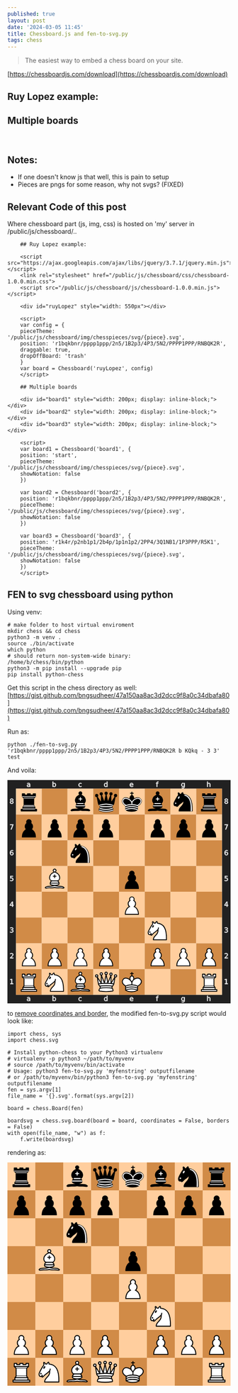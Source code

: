 ```yaml
---
published: true
layout: post
date: '2024-03-05 11:45'
title: Chessboard.js and fen-to-svg.py
tags: chess 
---
```

> The easiest way to embed a chess board on your site.

[https://chessboardjs.com/download](https://chessboardjs.com/download)

## Ruy Lopez example:

<script src="https://ajax.googleapis.com/ajax/libs/jquery/3.7.1/jquery.min.js"></script>
<link rel="stylesheet" href="/public/js/chessboard/css/chessboard-1.0.0.min.css">
<script src="/public/js/chessboard/js/chessboard-1.0.0.min.js"></script>

<div id="ruyLopez" style="max-width: 550px"></div>

<script>
  var config = {
  pieceTheme: '/public/js/chessboard/img/chesspieces/svg/{piece}.svg',
  position: 'r1bqkbnr/pppp1ppp/2n5/1B2p3/4P3/5N2/PPPP1PPP/RNBQK2R',
  draggable: true,
  dropOffBoard: 'trash'
}
var board = Chessboard('ruyLopez', config)
</script>

## Multiple boards

<div id="board1" style="width: 200px; display: inline-block;"></div>
<div id="board2" style="width: 200px; display: inline-block;"></div>
<div id="board3" style="width: 200px; display: inline-block;"></div>

<script>
var board1 = Chessboard('board1', {
  position: 'start',
  pieceTheme: '/public/js/chessboard/img/chesspieces/svg/{piece}.svg',
  showNotation: false
})

var board2 = Chessboard('board2', {
  position: 'r1bqkbnr/pppp1ppp/2n5/1B2p3/4P3/5N2/PPPP1PPP/RNBQK2R',
  pieceTheme: '/public/js/chessboard/img/chesspieces/svg/{piece}.svg',
  showNotation: false
})

var board3 = Chessboard('board3', {
  position: 'r1k4r/p2nb1p1/2b4p/1p1n1p2/2PP4/3Q1NB1/1P3PPP/R5K1',
  pieceTheme: '/public/js/chessboard/img/chesspieces/svg/{piece}.svg',
  showNotation: false
})
</script>

## Notes:  
- If one doesn't know js that well, this is pain to setup
- Pieces are pngs for some reason, why not svgs? (FIXED)

## Relevant Code of this post

Where chessboard part (js, img, css) is hosted on 'my' server in /public/js/chessboard/..

        ## Ruy Lopez example:

        <script src="https://ajax.googleapis.com/ajax/libs/jquery/3.7.1/jquery.min.js"></script>
        <link rel="stylesheet" href="/public/js/chessboard/css/chessboard-1.0.0.min.css">
        <script src="/public/js/chessboard/js/chessboard-1.0.0.min.js"></script>

        <div id="ruyLopez" style="width: 550px"></div>

        <script>
        var config = {
        pieceTheme: '/public/js/chessboard/img/chesspieces/svg/{piece}.svg',
        position: 'r1bqkbnr/pppp1ppp/2n5/1B2p3/4P3/5N2/PPPP1PPP/RNBQK2R',
        draggable: true,
        dropOffBoard: 'trash'
        }
        var board = Chessboard('ruyLopez', config)
        </script>

        ## Multiple boards

        <div id="board1" style="width: 200px; display: inline-block;"></div>
        <div id="board2" style="width: 200px; display: inline-block;"></div>
        <div id="board3" style="width: 200px; display: inline-block;"></div>

        <script>
        var board1 = Chessboard('board1', {
        position: 'start',
        pieceTheme: '/public/js/chessboard/img/chesspieces/svg/{piece}.svg',
        showNotation: false
        })

        var board2 = Chessboard('board2', {
        position: 'r1bqkbnr/pppp1ppp/2n5/1B2p3/4P3/5N2/PPPP1PPP/RNBQK2R',
        pieceTheme: '/public/js/chessboard/img/chesspieces/svg/{piece}.svg',
        showNotation: false
        })

        var board3 = Chessboard('board3', {
        position: 'r1k4r/p2nb1p1/2b4p/1p1n1p2/2PP4/3Q1NB1/1P3PPP/R5K1',
        pieceTheme: '/public/js/chessboard/img/chesspieces/svg/{piece}.svg',
        showNotation: false
        })
        </script>

## FEN to svg chessboard using python

Using venv:

    # make folder to host virtual enviroment
    mkdir chess && cd chess
    python3 -m venv .
    source ./bin/activate
    which python
    # should return non-system-wide binary:
    /home/b/chess/bin/python
    python3 -m pip install --upgrade pip
    pip install python-chess

Get this script in the chess directory as well:  
[https://gist.github.com/bngsudheer/47a150aa8ac3d2dcc9f8a0c34dbafa80](https://gist.github.com/bngsudheer/47a150aa8ac3d2dcc9f8a0c34dbafa80)

Run as:

    python ./fen-to-svg.py 'r1bqkbnr/pppp1ppp/2n5/1B2p3/4P3/5N2/PPPP1PPP/RNBQK2R b KQkq - 3 3' test

And voila:  
<div style="max-width: 550px">
<svg xmlns="http://www.w3.org/2000/svg" xmlns:xlink="http://www.w3.org/1999/xlink" viewBox="0 0 390 390"><desc><pre>r . b q k b n r
p p p p . p p p
. . n . . . . .
. B . . p . . .
. . . . P . . .
. . . . . N . .
P P P P . P P P
R N B Q K . . R</pre></desc><defs><g id="white-pawn" class="white pawn"><path d="M22.5 9c-2.21 0-4 1.79-4 4 0 .89.29 1.71.78 2.38C17.33 16.5 16 18.59 16 21c0 2.03.94 3.84 2.41 5.03-3 1.06-7.41 5.55-7.41 13.47h23c0-7.92-4.41-12.41-7.41-13.47 1.47-1.19 2.41-3 2.41-5.03 0-2.41-1.33-4.5-3.28-5.62.49-.67.78-1.49.78-2.38 0-2.21-1.79-4-4-4z" fill="#fff" stroke="#000" stroke-width="1.5" stroke-linecap="round" /></g><g id="white-knight" class="white knight" fill="none" fill-rule="evenodd" stroke="#000" stroke-width="1.5" stroke-linecap="round" stroke-linejoin="round"><path d="M 22,10 C 32.5,11 38.5,18 38,39 L 15,39 C 15,30 25,32.5 23,18" style="fill:#ffffff; stroke:#000000;" /><path d="M 24,18 C 24.38,20.91 18.45,25.37 16,27 C 13,29 13.18,31.34 11,31 C 9.958,30.06 12.41,27.96 11,28 C 10,28 11.19,29.23 10,30 C 9,30 5.997,31 6,26 C 6,24 12,14 12,14 C 12,14 13.89,12.1 14,10.5 C 13.27,9.506 13.5,8.5 13.5,7.5 C 14.5,6.5 16.5,10 16.5,10 L 18.5,10 C 18.5,10 19.28,8.008 21,7 C 22,7 22,10 22,10" style="fill:#ffffff; stroke:#000000;" /><path d="M 9.5 25.5 A 0.5 0.5 0 1 1 8.5,25.5 A 0.5 0.5 0 1 1 9.5 25.5 z" style="fill:#000000; stroke:#000000;" /><path d="M 15 15.5 A 0.5 1.5 0 1 1 14,15.5 A 0.5 1.5 0 1 1 15 15.5 z" transform="matrix(0.866,0.5,-0.5,0.866,9.693,-5.173)" style="fill:#000000; stroke:#000000;" /></g><g id="white-bishop" class="white bishop" fill="none" fill-rule="evenodd" stroke="#000" stroke-width="1.5" stroke-linecap="round" stroke-linejoin="round"><g fill="#fff" stroke-linecap="butt"><path d="M9 36c3.39-.97 10.11.43 13.5-2 3.39 2.43 10.11 1.03 13.5 2 0 0 1.65.54 3 2-.68.97-1.65.99-3 .5-3.39-.97-10.11.46-13.5-1-3.39 1.46-10.11.03-13.5 1-1.354.49-2.323.47-3-.5 1.354-1.94 3-2 3-2zM15 32c2.5 2.5 12.5 2.5 15 0 .5-1.5 0-2 0-2 0-2.5-2.5-4-2.5-4 5.5-1.5 6-11.5-5-15.5-11 4-10.5 14-5 15.5 0 0-2.5 1.5-2.5 4 0 0-.5.5 0 2zM25 8a2.5 2.5 0 1 1-5 0 2.5 2.5 0 1 1 5 0z" /></g><path d="M17.5 26h10M15 30h15m-7.5-14.5v5M20 18h5" stroke-linejoin="miter" /></g><g id="white-rook" class="white rook" fill="#fff" fill-rule="evenodd" stroke="#000" stroke-width="1.5" stroke-linecap="round" stroke-linejoin="round"><path d="M9 39h27v-3H9v3zM12 36v-4h21v4H12zM11 14V9h4v2h5V9h5v2h5V9h4v5" stroke-linecap="butt" /><path d="M34 14l-3 3H14l-3-3" /><path d="M31 17v12.5H14V17" stroke-linecap="butt" stroke-linejoin="miter" /><path d="M31 29.5l1.5 2.5h-20l1.5-2.5" /><path d="M11 14h23" fill="none" stroke-linejoin="miter" /></g><g id="white-queen" class="white queen" fill="#fff" fill-rule="evenodd" stroke="#000" stroke-width="1.5" stroke-linecap="round" stroke-linejoin="round"><path d="M8 12a2 2 0 1 1-4 0 2 2 0 1 1 4 0zM24.5 7.5a2 2 0 1 1-4 0 2 2 0 1 1 4 0zM41 12a2 2 0 1 1-4 0 2 2 0 1 1 4 0zM16 8.5a2 2 0 1 1-4 0 2 2 0 1 1 4 0zM33 9a2 2 0 1 1-4 0 2 2 0 1 1 4 0z" /><path d="M9 26c8.5-1.5 21-1.5 27 0l2-12-7 11V11l-5.5 13.5-3-15-3 15-5.5-14V25L7 14l2 12zM9 26c0 2 1.5 2 2.5 4 1 1.5 1 1 .5 3.5-1.5 1-1.5 2.5-1.5 2.5-1.5 1.5.5 2.5.5 2.5 6.5 1 16.5 1 23 0 0 0 1.5-1 0-2.5 0 0 .5-1.5-1-2.5-.5-2.5-.5-2 .5-3.5 1-2 2.5-2 2.5-4-8.5-1.5-18.5-1.5-27 0z" stroke-linecap="butt" /><path d="M11.5 30c3.5-1 18.5-1 22 0M12 33.5c6-1 15-1 21 0" fill="none" /></g><g id="white-king" class="white king" fill="none" fill-rule="evenodd" stroke="#000" stroke-width="1.5" stroke-linecap="round" stroke-linejoin="round"><path d="M22.5 11.63V6M20 8h5" stroke-linejoin="miter" /><path d="M22.5 25s4.5-7.5 3-10.5c0 0-1-2.5-3-2.5s-3 2.5-3 2.5c-1.5 3 3 10.5 3 10.5" fill="#fff" stroke-linecap="butt" stroke-linejoin="miter" /><path d="M11.5 37c5.5 3.5 15.5 3.5 21 0v-7s9-4.5 6-10.5c-4-6.5-13.5-3.5-16 4V27v-3.5c-3.5-7.5-13-10.5-16-4-3 6 5 10 5 10V37z" fill="#fff" /><path d="M11.5 30c5.5-3 15.5-3 21 0m-21 3.5c5.5-3 15.5-3 21 0m-21 3.5c5.5-3 15.5-3 21 0" /></g><g id="black-pawn" class="black pawn"><path d="M22.5 9c-2.21 0-4 1.79-4 4 0 .89.29 1.71.78 2.38C17.33 16.5 16 18.59 16 21c0 2.03.94 3.84 2.41 5.03-3 1.06-7.41 5.55-7.41 13.47h23c0-7.92-4.41-12.41-7.41-13.47 1.47-1.19 2.41-3 2.41-5.03 0-2.41-1.33-4.5-3.28-5.62.49-.67.78-1.49.78-2.38 0-2.21-1.79-4-4-4z" fill="#000" stroke="#000" stroke-width="1.5" stroke-linecap="round" /></g><g id="black-knight" class="black knight" fill="none" fill-rule="evenodd" stroke="#000" stroke-width="1.5" stroke-linecap="round" stroke-linejoin="round"><path d="M 22,10 C 32.5,11 38.5,18 38,39 L 15,39 C 15,30 25,32.5 23,18" style="fill:#000000; stroke:#000000;" /><path d="M 24,18 C 24.38,20.91 18.45,25.37 16,27 C 13,29 13.18,31.34 11,31 C 9.958,30.06 12.41,27.96 11,28 C 10,28 11.19,29.23 10,30 C 9,30 5.997,31 6,26 C 6,24 12,14 12,14 C 12,14 13.89,12.1 14,10.5 C 13.27,9.506 13.5,8.5 13.5,7.5 C 14.5,6.5 16.5,10 16.5,10 L 18.5,10 C 18.5,10 19.28,8.008 21,7 C 22,7 22,10 22,10" style="fill:#000000; stroke:#000000;" /><path d="M 9.5 25.5 A 0.5 0.5 0 1 1 8.5,25.5 A 0.5 0.5 0 1 1 9.5 25.5 z" style="fill:#ececec; stroke:#ececec;" /><path d="M 15 15.5 A 0.5 1.5 0 1 1 14,15.5 A 0.5 1.5 0 1 1 15 15.5 z" transform="matrix(0.866,0.5,-0.5,0.866,9.693,-5.173)" style="fill:#ececec; stroke:#ececec;" /><path d="M 24.55,10.4 L 24.1,11.85 L 24.6,12 C 27.75,13 30.25,14.49 32.5,18.75 C 34.75,23.01 35.75,29.06 35.25,39 L 35.2,39.5 L 37.45,39.5 L 37.5,39 C 38,28.94 36.62,22.15 34.25,17.66 C 31.88,13.17 28.46,11.02 25.06,10.5 L 24.55,10.4 z " style="fill:#ececec; stroke:none;" /></g><g id="black-bishop" class="black bishop" fill="none" fill-rule="evenodd" stroke="#000" stroke-width="1.5" stroke-linecap="round" stroke-linejoin="round"><path d="M9 36c3.39-.97 10.11.43 13.5-2 3.39 2.43 10.11 1.03 13.5 2 0 0 1.65.54 3 2-.68.97-1.65.99-3 .5-3.39-.97-10.11.46-13.5-1-3.39 1.46-10.11.03-13.5 1-1.354.49-2.323.47-3-.5 1.354-1.94 3-2 3-2zm6-4c2.5 2.5 12.5 2.5 15 0 .5-1.5 0-2 0-2 0-2.5-2.5-4-2.5-4 5.5-1.5 6-11.5-5-15.5-11 4-10.5 14-5 15.5 0 0-2.5 1.5-2.5 4 0 0-.5.5 0 2zM25 8a2.5 2.5 0 1 1-5 0 2.5 2.5 0 1 1 5 0z" fill="#000" stroke-linecap="butt" /><path d="M17.5 26h10M15 30h15m-7.5-14.5v5M20 18h5" stroke="#fff" stroke-linejoin="miter" /></g><g id="black-rook" class="black rook" fill="#000" fill-rule="evenodd" stroke="#000" stroke-width="1.5" stroke-linecap="round" stroke-linejoin="round"><path d="M9 39h27v-3H9v3zM12.5 32l1.5-2.5h17l1.5 2.5h-20zM12 36v-4h21v4H12z" stroke-linecap="butt" /><path d="M14 29.5v-13h17v13H14z" stroke-linecap="butt" stroke-linejoin="miter" /><path d="M14 16.5L11 14h23l-3 2.5H14zM11 14V9h4v2h5V9h5v2h5V9h4v5H11z" stroke-linecap="butt" /><path d="M12 35.5h21M13 31.5h19M14 29.5h17M14 16.5h17M11 14h23" fill="none" stroke="#fff" stroke-width="1" stroke-linejoin="miter" /></g><g id="black-queen" class="black queen" fill="#000" fill-rule="evenodd" stroke="#000" stroke-width="1.5" stroke-linecap="round" stroke-linejoin="round"><g fill="#000" stroke="none"><circle cx="6" cy="12" r="2.75" /><circle cx="14" cy="9" r="2.75" /><circle cx="22.5" cy="8" r="2.75" /><circle cx="31" cy="9" r="2.75" /><circle cx="39" cy="12" r="2.75" /></g><path d="M9 26c8.5-1.5 21-1.5 27 0l2.5-12.5L31 25l-.3-14.1-5.2 13.6-3-14.5-3 14.5-5.2-13.6L14 25 6.5 13.5 9 26zM9 26c0 2 1.5 2 2.5 4 1 1.5 1 1 .5 3.5-1.5 1-1.5 2.5-1.5 2.5-1.5 1.5.5 2.5.5 2.5 6.5 1 16.5 1 23 0 0 0 1.5-1 0-2.5 0 0 .5-1.5-1-2.5-.5-2.5-.5-2 .5-3.5 1-2 2.5-2 2.5-4-8.5-1.5-18.5-1.5-27 0z" stroke-linecap="butt" /><path d="M11 38.5a35 35 1 0 0 23 0" fill="none" stroke-linecap="butt" /><path d="M11 29a35 35 1 0 1 23 0M12.5 31.5h20M11.5 34.5a35 35 1 0 0 22 0M10.5 37.5a35 35 1 0 0 24 0" fill="none" stroke="#fff" /></g><g id="black-king" class="black king" fill="none" fill-rule="evenodd" stroke="#000" stroke-width="1.5" stroke-linecap="round" stroke-linejoin="round"><path d="M22.5 11.63V6" stroke-linejoin="miter" /><path d="M22.5 25s4.5-7.5 3-10.5c0 0-1-2.5-3-2.5s-3 2.5-3 2.5c-1.5 3 3 10.5 3 10.5" fill="#000" stroke-linecap="butt" stroke-linejoin="miter" /><path d="M11.5 37c5.5 3.5 15.5 3.5 21 0v-7s9-4.5 6-10.5c-4-6.5-13.5-3.5-16 4V27v-3.5c-3.5-7.5-13-10.5-16-4-3 6 5 10 5 10V37z" fill="#000" /><path d="M20 8h5" stroke-linejoin="miter" /><path d="M32 29.5s8.5-4 6.03-9.65C34.15 14 25 18 22.5 24.5l.01 2.1-.01-2.1C20 18 9.906 14 6.997 19.85c-2.497 5.65 4.853 9 4.853 9M11.5 30c5.5-3 15.5-3 21 0m-21 3.5c5.5-3 15.5-3 21 0m-21 3.5c5.5-3 15.5-3 21 0" stroke="#fff" /></g></defs><rect x="7.5" y="7.5" width="375" height="375" fill="none" stroke="#212121" stroke-width="15" /><g transform="translate(20, 1) scale(0.75, 0.75)" fill="#e5e5e5" stroke="#e5e5e5"><path d="M23.328 10.016q-1.742 0-2.414.398-.672.398-.672 1.36 0 .765.5 1.218.508.445 1.375.445 1.196 0 1.914-.843.727-.852.727-2.258v-.32zm2.867-.594v4.992h-1.437v-1.328q-.492.797-1.227 1.18-.734.375-1.797.375-1.343 0-2.14-.75-.79-.758-.79-2.024 0-1.476.985-2.226.992-.75 2.953-.75h2.016V8.75q0-.992-.656-1.531-.649-.547-1.829-.547-.75 0-1.46.18-.711.18-1.368.539V6.062q.79-.304 1.532-.453.742-.156 1.445-.156 1.898 0 2.836.984.937.985.937 2.985z" /></g><g transform="translate(20, 375) scale(0.75, 0.75)" fill="#e5e5e5" stroke="#e5e5e5"><path d="M23.328 10.016q-1.742 0-2.414.398-.672.398-.672 1.36 0 .765.5 1.218.508.445 1.375.445 1.196 0 1.914-.843.727-.852.727-2.258v-.32zm2.867-.594v4.992h-1.437v-1.328q-.492.797-1.227 1.18-.734.375-1.797.375-1.343 0-2.14-.75-.79-.758-.79-2.024 0-1.476.985-2.226.992-.75 2.953-.75h2.016V8.75q0-.992-.656-1.531-.649-.547-1.829-.547-.75 0-1.46.18-.711.18-1.368.539V6.062q.79-.304 1.532-.453.742-.156 1.445-.156 1.898 0 2.836.984.937.985.937 2.985z" /></g><g transform="translate(65, 1) scale(0.75, 0.75)" fill="#e5e5e5" stroke="#e5e5e5"><path d="M24.922 10.047q0-1.586-.656-2.485-.649-.906-1.79-.906-1.14 0-1.796.906-.649.899-.649 2.485 0 1.586.649 2.492.656.898 1.797.898 1.14 0 1.789-.898.656-.906.656-2.492zm-4.89-3.055q.452-.781 1.14-1.156.695-.383 1.656-.383 1.594 0 2.586 1.266 1 1.265 1 3.328 0 2.062-1 3.328-.992 1.266-2.586 1.266-.96 0-1.656-.375-.688-.383-1.14-1.164v1.312h-1.446V2.258h1.445z" /></g><g transform="translate(65, 375) scale(0.75, 0.75)" fill="#e5e5e5" stroke="#e5e5e5"><path d="M24.922 10.047q0-1.586-.656-2.485-.649-.906-1.79-.906-1.14 0-1.796.906-.649.899-.649 2.485 0 1.586.649 2.492.656.898 1.797.898 1.14 0 1.789-.898.656-.906.656-2.492zm-4.89-3.055q.452-.781 1.14-1.156.695-.383 1.656-.383 1.594 0 2.586 1.266 1 1.265 1 3.328 0 2.062-1 3.328-.992 1.266-2.586 1.266-.96 0-1.656-.375-.688-.383-1.14-1.164v1.312h-1.446V2.258h1.445z" /></g><g transform="translate(110, 1) scale(0.75, 0.75)" fill="#e5e5e5" stroke="#e5e5e5"><path d="M25.96 6v1.344q-.608-.336-1.226-.5-.609-.172-1.234-.172-1.398 0-2.172.89-.773.883-.773 2.485 0 1.601.773 2.492.774.883 2.172.883.625 0 1.234-.164.618-.172 1.227-.508v1.328q-.602.281-1.25.422-.64.14-1.367.14-1.977 0-3.14-1.242-1.165-1.242-1.165-3.351 0-2.14 1.172-3.367 1.18-1.227 3.227-1.227.664 0 1.296.14.633.134 1.227.407z" /></g><g transform="translate(110, 375) scale(0.75, 0.75)" fill="#e5e5e5" stroke="#e5e5e5"><path d="M25.96 6v1.344q-.608-.336-1.226-.5-.609-.172-1.234-.172-1.398 0-2.172.89-.773.883-.773 2.485 0 1.601.773 2.492.774.883 2.172.883.625 0 1.234-.164.618-.172 1.227-.508v1.328q-.602.281-1.25.422-.64.14-1.367.14-1.977 0-3.14-1.242-1.165-1.242-1.165-3.351 0-2.14 1.172-3.367 1.18-1.227 3.227-1.227.664 0 1.296.14.633.134 1.227.407z" /></g><g transform="translate(155, 1) scale(0.75, 0.75)" fill="#e5e5e5" stroke="#e5e5e5"><path d="M24.973 6.992V2.258h1.437v12.156h-1.437v-1.312q-.453.78-1.149 1.164-.687.375-1.656.375-1.586 0-2.586-1.266-.992-1.266-.992-3.328 0-2.063.992-3.328 1-1.266 2.586-1.266.969 0 1.656.383.696.375 1.149 1.156zm-4.899 3.055q0 1.586.649 2.492.656.898 1.797.898 1.14 0 1.796-.898.657-.906.657-2.492 0-1.586-.657-2.485-.656-.906-1.796-.906-1.141 0-1.797.906-.649.899-.649 2.485z" /></g><g transform="translate(155, 375) scale(0.75, 0.75)" fill="#e5e5e5" stroke="#e5e5e5"><path d="M24.973 6.992V2.258h1.437v12.156h-1.437v-1.312q-.453.78-1.149 1.164-.687.375-1.656.375-1.586 0-2.586-1.266-.992-1.266-.992-3.328 0-2.063.992-3.328 1-1.266 2.586-1.266.969 0 1.656.383.696.375 1.149 1.156zm-4.899 3.055q0 1.586.649 2.492.656.898 1.797.898 1.14 0 1.796-.898.657-.906.657-2.492 0-1.586-.657-2.485-.656-.906-1.796-.906-1.141 0-1.797.906-.649.899-.649 2.485z" /></g><g transform="translate(200, 1) scale(0.75, 0.75)" fill="#e5e5e5" stroke="#e5e5e5"><path d="M26.555 9.68v.703h-6.61q.094 1.484.89 2.265.806.774 2.235.774.828 0 1.602-.203.781-.203 1.547-.61v1.36q-.774.328-1.586.5-.813.172-1.649.172-2.093 0-3.32-1.22-1.219-1.218-1.219-3.296 0-2.148 1.157-3.406 1.164-1.266 3.132-1.266 1.766 0 2.79 1.14 1.03 1.134 1.03 3.087zm-1.438-.422q-.015-1.18-.664-1.883-.64-.703-1.703-.703-1.203 0-1.93.68-.718.68-.828 1.914z" /></g><g transform="translate(200, 375) scale(0.75, 0.75)" fill="#e5e5e5" stroke="#e5e5e5"><path d="M26.555 9.68v.703h-6.61q.094 1.484.89 2.265.806.774 2.235.774.828 0 1.602-.203.781-.203 1.547-.61v1.36q-.774.328-1.586.5-.813.172-1.649.172-2.093 0-3.32-1.22-1.219-1.218-1.219-3.296 0-2.148 1.157-3.406 1.164-1.266 3.132-1.266 1.766 0 2.79 1.14 1.03 1.134 1.03 3.087zm-1.438-.422q-.015-1.18-.664-1.883-.64-.703-1.703-.703-1.203 0-1.93.68-.718.68-.828 1.914z" /></g><g transform="translate(245, 1) scale(0.75, 0.75)" fill="#e5e5e5" stroke="#e5e5e5"><path d="M25.285 2.258v1.195H23.91q-.773 0-1.078.313-.297.312-.297 1.125v.773h2.367v1.117h-2.367v7.633H21.09V6.781h-1.375V5.664h1.375v-.61q0-1.46.68-2.124.68-.672 2.156-.672z" /></g><g transform="translate(245, 375) scale(0.75, 0.75)" fill="#e5e5e5" stroke="#e5e5e5"><path d="M25.285 2.258v1.195H23.91q-.773 0-1.078.313-.297.312-.297 1.125v.773h2.367v1.117h-2.367v7.633H21.09V6.781h-1.375V5.664h1.375v-.61q0-1.46.68-2.124.68-.672 2.156-.672z" /></g><g transform="translate(290, 1) scale(0.75, 0.75)" fill="#e5e5e5" stroke="#e5e5e5"><path d="M24.973 9.937q0-1.562-.649-2.421-.64-.86-1.804-.86-1.157 0-1.805.86-.64.859-.64 2.421 0 1.555.64 2.415.648.859 1.805.859 1.164 0 1.804-.86.649-.859.649-2.414zm1.437 3.391q0 2.234-.992 3.32-.992 1.094-3.04 1.094-.757 0-1.429-.117-.672-.11-1.304-.344v-1.398q.632.344 1.25.508.617.164 1.257.164 1.414 0 2.118-.743.703-.734.703-2.226v-.711q-.446.773-1.141 1.156-.695.383-1.664.383-1.61 0-2.594-1.227-.984-1.226-.984-3.25 0-2.03.984-3.257.985-1.227 2.594-1.227.969 0 1.664.383t1.14 1.156V5.664h1.438z" /></g><g transform="translate(290, 375) scale(0.75, 0.75)" fill="#e5e5e5" stroke="#e5e5e5"><path d="M24.973 9.937q0-1.562-.649-2.421-.64-.86-1.804-.86-1.157 0-1.805.86-.64.859-.64 2.421 0 1.555.64 2.415.648.859 1.805.859 1.164 0 1.804-.86.649-.859.649-2.414zm1.437 3.391q0 2.234-.992 3.32-.992 1.094-3.04 1.094-.757 0-1.429-.117-.672-.11-1.304-.344v-1.398q.632.344 1.25.508.617.164 1.257.164 1.414 0 2.118-.743.703-.734.703-2.226v-.711q-.446.773-1.141 1.156-.695.383-1.664.383-1.61 0-2.594-1.227-.984-1.226-.984-3.25 0-2.03.984-3.257.985-1.227 2.594-1.227.969 0 1.664.383t1.14 1.156V5.664h1.438z" /></g><g transform="translate(335, 1) scale(0.75, 0.75)" fill="#e5e5e5" stroke="#e5e5e5"><path d="M26.164 9.133v5.281h-1.437V9.18q0-1.243-.485-1.86-.484-.617-1.453-.617-1.164 0-1.836.742-.672.742-.672 2.024v4.945h-1.445V2.258h1.445v4.765q.516-.789 1.211-1.18.703-.39 1.617-.39 1.508 0 2.282.938.773.93.773 2.742z" /></g><g transform="translate(335, 375) scale(0.75, 0.75)" fill="#e5e5e5" stroke="#e5e5e5"><path d="M26.164 9.133v5.281h-1.437V9.18q0-1.243-.485-1.86-.484-.617-1.453-.617-1.164 0-1.836.742-.672.742-.672 2.024v4.945h-1.445V2.258h1.445v4.765q.516-.789 1.211-1.18.703-.39 1.617-.39 1.508 0 2.282.938.773.93.773 2.742z" /></g><g transform="translate(0, 335) scale(0.75, 0.75)" fill="#e5e5e5" stroke="#e5e5e5"><path d="M6.754 26.996h2.578v-8.898l-2.805.562v-1.437l2.79-.563h1.578v10.336h2.578v1.328h-6.72z" /></g><g transform="translate(375, 335) scale(0.75, 0.75)" fill="#e5e5e5" stroke="#e5e5e5"><path d="M6.754 26.996h2.578v-8.898l-2.805.562v-1.437l2.79-.563h1.578v10.336h2.578v1.328h-6.72z" /></g><g transform="translate(0, 290) scale(0.75, 0.75)" fill="#e5e5e5" stroke="#e5e5e5"><path d="M8.195 26.996h5.508v1.328H6.297v-1.328q.898-.93 2.445-2.492 1.555-1.57 1.953-2.024.758-.851 1.055-1.437.305-.594.305-1.164 0-.93-.657-1.516-.648-.586-1.695-.586-.742 0-1.57.258-.82.258-1.758.781v-1.593q.953-.383 1.781-.578.828-.196 1.516-.196 1.812 0 2.89.906 1.079.907 1.079 2.422 0 .72-.274 1.368-.265.64-.976 1.515-.196.227-1.243 1.313-1.046 1.078-2.953 3.023z" /></g><g transform="translate(375, 290) scale(0.75, 0.75)" fill="#e5e5e5" stroke="#e5e5e5"><path d="M8.195 26.996h5.508v1.328H6.297v-1.328q.898-.93 2.445-2.492 1.555-1.57 1.953-2.024.758-.851 1.055-1.437.305-.594.305-1.164 0-.93-.657-1.516-.648-.586-1.695-.586-.742 0-1.57.258-.82.258-1.758.781v-1.593q.953-.383 1.781-.578.828-.196 1.516-.196 1.812 0 2.89.906 1.079.907 1.079 2.422 0 .72-.274 1.368-.265.64-.976 1.515-.196.227-1.243 1.313-1.046 1.078-2.953 3.023z" /></g><g transform="translate(0, 245) scale(0.75, 0.75)" fill="#e5e5e5" stroke="#e5e5e5"><path d="M11.434 22.035q1.132.242 1.765 1.008.64.766.64 1.89 0 1.727-1.187 2.672-1.187.946-3.375.946-.734 0-1.515-.149-.774-.14-1.602-.43V26.45q.656.383 1.438.578.78.196 1.632.196 1.485 0 2.258-.586.782-.586.782-1.703 0-1.032-.727-1.61-.719-.586-2.008-.586h-1.36v-1.297h1.423q1.164 0 1.78-.46.618-.47.618-1.344 0-.899-.64-1.375-.633-.485-1.82-.485-.65 0-1.391.141-.743.14-1.633.437V16.95q.898-.25 1.68-.375.788-.125 1.484-.125 1.797 0 2.844.82 1.046.813 1.046 2.204 0 .968-.554 1.64-.555.664-1.578.922z" /></g><g transform="translate(375, 245) scale(0.75, 0.75)" fill="#e5e5e5" stroke="#e5e5e5"><path d="M11.434 22.035q1.132.242 1.765 1.008.64.766.64 1.89 0 1.727-1.187 2.672-1.187.946-3.375.946-.734 0-1.515-.149-.774-.14-1.602-.43V26.45q.656.383 1.438.578.78.196 1.632.196 1.485 0 2.258-.586.782-.586.782-1.703 0-1.032-.727-1.61-.719-.586-2.008-.586h-1.36v-1.297h1.423q1.164 0 1.78-.46.618-.47.618-1.344 0-.899-.64-1.375-.633-.485-1.82-.485-.65 0-1.391.141-.743.14-1.633.437V16.95q.898-.25 1.68-.375.788-.125 1.484-.125 1.797 0 2.844.82 1.046.813 1.046 2.204 0 .968-.554 1.64-.555.664-1.578.922z" /></g><g transform="translate(0, 200) scale(0.75, 0.75)" fill="#e5e5e5" stroke="#e5e5e5"><path d="M11.016 18.035L7.03 24.262h3.985zm-.414-1.375h1.984v7.602h1.664v1.312h-1.664v2.75h-1.57v-2.75H5.75v-1.523z" /></g><g transform="translate(375, 200) scale(0.75, 0.75)" fill="#e5e5e5" stroke="#e5e5e5"><path d="M11.016 18.035L7.03 24.262h3.985zm-.414-1.375h1.984v7.602h1.664v1.312h-1.664v2.75h-1.57v-2.75H5.75v-1.523z" /></g><g transform="translate(0, 155) scale(0.75, 0.75)" fill="#e5e5e5" stroke="#e5e5e5"><path d="M6.719 16.66h6.195v1.328h-4.75v2.86q.344-.118.688-.172.343-.063.687-.063 1.953 0 3.094 1.07 1.14 1.07 1.14 2.899 0 1.883-1.171 2.93-1.172 1.039-3.305 1.039-.735 0-1.5-.125-.758-.125-1.57-.375v-1.586q.703.383 1.453.57.75.188 1.586.188 1.351 0 2.14-.711.79-.711.79-1.93 0-1.219-.79-1.93-.789-.71-2.14-.71-.633 0-1.266.14-.625.14-1.281.438z" /></g><g transform="translate(375, 155) scale(0.75, 0.75)" fill="#e5e5e5" stroke="#e5e5e5"><path d="M6.719 16.66h6.195v1.328h-4.75v2.86q.344-.118.688-.172.343-.063.687-.063 1.953 0 3.094 1.07 1.14 1.07 1.14 2.899 0 1.883-1.171 2.93-1.172 1.039-3.305 1.039-.735 0-1.5-.125-.758-.125-1.57-.375v-1.586q.703.383 1.453.57.75.188 1.586.188 1.351 0 2.14-.711.79-.711.79-1.93 0-1.219-.79-1.93-.789-.71-2.14-.71-.633 0-1.266.14-.625.14-1.281.438z" /></g><g transform="translate(0, 110) scale(0.75, 0.75)" fill="#e5e5e5" stroke="#e5e5e5"><path d="M10.137 21.863q-1.063 0-1.688.727-.617.726-.617 1.992 0 1.258.617 1.992.625.727 1.688.727 1.062 0 1.68-.727.624-.734.624-1.992 0-1.266-.625-1.992-.617-.727-1.68-.727zm3.133-4.945v1.437q-.594-.28-1.204-.43-.601-.148-1.195-.148-1.562 0-2.39 1.055-.82 1.055-.938 3.188.46-.68 1.156-1.04.696-.367 1.531-.367 1.758 0 2.774 1.07 1.023 1.063 1.023 2.899 0 1.797-1.062 2.883-1.063 1.086-2.828 1.086-2.024 0-3.094-1.547-1.07-1.555-1.07-4.5 0-2.766 1.312-4.406 1.313-1.649 3.524-1.649.593 0 1.195.117.61.118 1.266.352z" /></g><g transform="translate(375, 110) scale(0.75, 0.75)" fill="#e5e5e5" stroke="#e5e5e5"><path d="M10.137 21.863q-1.063 0-1.688.727-.617.726-.617 1.992 0 1.258.617 1.992.625.727 1.688.727 1.062 0 1.68-.727.624-.734.624-1.992 0-1.266-.625-1.992-.617-.727-1.68-.727zm3.133-4.945v1.437q-.594-.28-1.204-.43-.601-.148-1.195-.148-1.562 0-2.39 1.055-.82 1.055-.938 3.188.46-.68 1.156-1.04.696-.367 1.531-.367 1.758 0 2.774 1.07 1.023 1.063 1.023 2.899 0 1.797-1.062 2.883-1.063 1.086-2.828 1.086-2.024 0-3.094-1.547-1.07-1.555-1.07-4.5 0-2.766 1.312-4.406 1.313-1.649 3.524-1.649.593 0 1.195.117.61.118 1.266.352z" /></g><g transform="translate(0, 65) scale(0.75, 0.75)" fill="#e5e5e5" stroke="#e5e5e5"><path d="M6.25 16.66h7.5v.672L9.516 28.324H7.867l3.985-10.336H6.25z" /></g><g transform="translate(375, 65) scale(0.75, 0.75)" fill="#e5e5e5" stroke="#e5e5e5"><path d="M6.25 16.66h7.5v.672L9.516 28.324H7.867l3.985-10.336H6.25z" /></g><g transform="translate(0, 20) scale(0.75, 0.75)" fill="#e5e5e5" stroke="#e5e5e5"><path d="M10 22.785q-1.125 0-1.773.602-.641.601-.641 1.656t.64 1.656q.649.602 1.774.602t1.773-.602q.649-.61.649-1.656 0-1.055-.649-1.656-.64-.602-1.773-.602zm-1.578-.672q-1.016-.25-1.586-.945-.563-.695-.563-1.695 0-1.399.993-2.211 1-.813 2.734-.813 1.742 0 2.734.813.993.812.993 2.21 0 1-.57 1.696-.563.695-1.571.945 1.14.266 1.773 1.04.641.773.641 1.89 0 1.695-1.04 2.602-1.03.906-2.96.906t-2.969-.906Q6 26.738 6 25.043q0-1.117.64-1.89.641-.774 1.782-1.04zm-.578-2.492q0 .906.562 1.414.57.508 1.594.508 1.016 0 1.586-.508.578-.508.578-1.414 0-.906-.578-1.414-.57-.508-1.586-.508-1.023 0-1.594.508-.562.508-.562 1.414z" /></g><g transform="translate(375, 20) scale(0.75, 0.75)" fill="#e5e5e5" stroke="#e5e5e5"><path d="M10 22.785q-1.125 0-1.773.602-.641.601-.641 1.656t.64 1.656q.649.602 1.774.602t1.773-.602q.649-.61.649-1.656 0-1.055-.649-1.656-.64-.602-1.773-.602zm-1.578-.672q-1.016-.25-1.586-.945-.563-.695-.563-1.695 0-1.399.993-2.211 1-.813 2.734-.813 1.742 0 2.734.813.993.812.993 2.21 0 1-.57 1.696-.563.695-1.571.945 1.14.266 1.773 1.04.641.773.641 1.89 0 1.695-1.04 2.602-1.03.906-2.96.906t-2.969-.906Q6 26.738 6 25.043q0-1.117.64-1.89.641-.774 1.782-1.04zm-.578-2.492q0 .906.562 1.414.57.508 1.594.508 1.016 0 1.586-.508.578-.508.578-1.414 0-.906-.578-1.414-.57-.508-1.586-.508-1.023 0-1.594.508-.562.508-.562 1.414z" /></g><rect x="15" y="330" width="45" height="45" class="square dark a1" stroke="none" fill="#d18b47" /><rect x="60" y="330" width="45" height="45" class="square light b1" stroke="none" fill="#ffce9e" /><rect x="105" y="330" width="45" height="45" class="square dark c1" stroke="none" fill="#d18b47" /><rect x="150" y="330" width="45" height="45" class="square light d1" stroke="none" fill="#ffce9e" /><rect x="195" y="330" width="45" height="45" class="square dark e1" stroke="none" fill="#d18b47" /><rect x="240" y="330" width="45" height="45" class="square light f1" stroke="none" fill="#ffce9e" /><rect x="285" y="330" width="45" height="45" class="square dark g1" stroke="none" fill="#d18b47" /><rect x="330" y="330" width="45" height="45" class="square light h1" stroke="none" fill="#ffce9e" /><rect x="15" y="285" width="45" height="45" class="square light a2" stroke="none" fill="#ffce9e" /><rect x="60" y="285" width="45" height="45" class="square dark b2" stroke="none" fill="#d18b47" /><rect x="105" y="285" width="45" height="45" class="square light c2" stroke="none" fill="#ffce9e" /><rect x="150" y="285" width="45" height="45" class="square dark d2" stroke="none" fill="#d18b47" /><rect x="195" y="285" width="45" height="45" class="square light e2" stroke="none" fill="#ffce9e" /><rect x="240" y="285" width="45" height="45" class="square dark f2" stroke="none" fill="#d18b47" /><rect x="285" y="285" width="45" height="45" class="square light g2" stroke="none" fill="#ffce9e" /><rect x="330" y="285" width="45" height="45" class="square dark h2" stroke="none" fill="#d18b47" /><rect x="15" y="240" width="45" height="45" class="square dark a3" stroke="none" fill="#d18b47" /><rect x="60" y="240" width="45" height="45" class="square light b3" stroke="none" fill="#ffce9e" /><rect x="105" y="240" width="45" height="45" class="square dark c3" stroke="none" fill="#d18b47" /><rect x="150" y="240" width="45" height="45" class="square light d3" stroke="none" fill="#ffce9e" /><rect x="195" y="240" width="45" height="45" class="square dark e3" stroke="none" fill="#d18b47" /><rect x="240" y="240" width="45" height="45" class="square light f3" stroke="none" fill="#ffce9e" /><rect x="285" y="240" width="45" height="45" class="square dark g3" stroke="none" fill="#d18b47" /><rect x="330" y="240" width="45" height="45" class="square light h3" stroke="none" fill="#ffce9e" /><rect x="15" y="195" width="45" height="45" class="square light a4" stroke="none" fill="#ffce9e" /><rect x="60" y="195" width="45" height="45" class="square dark b4" stroke="none" fill="#d18b47" /><rect x="105" y="195" width="45" height="45" class="square light c4" stroke="none" fill="#ffce9e" /><rect x="150" y="195" width="45" height="45" class="square dark d4" stroke="none" fill="#d18b47" /><rect x="195" y="195" width="45" height="45" class="square light e4" stroke="none" fill="#ffce9e" /><rect x="240" y="195" width="45" height="45" class="square dark f4" stroke="none" fill="#d18b47" /><rect x="285" y="195" width="45" height="45" class="square light g4" stroke="none" fill="#ffce9e" /><rect x="330" y="195" width="45" height="45" class="square dark h4" stroke="none" fill="#d18b47" /><rect x="15" y="150" width="45" height="45" class="square dark a5" stroke="none" fill="#d18b47" /><rect x="60" y="150" width="45" height="45" class="square light b5" stroke="none" fill="#ffce9e" /><rect x="105" y="150" width="45" height="45" class="square dark c5" stroke="none" fill="#d18b47" /><rect x="150" y="150" width="45" height="45" class="square light d5" stroke="none" fill="#ffce9e" /><rect x="195" y="150" width="45" height="45" class="square dark e5" stroke="none" fill="#d18b47" /><rect x="240" y="150" width="45" height="45" class="square light f5" stroke="none" fill="#ffce9e" /><rect x="285" y="150" width="45" height="45" class="square dark g5" stroke="none" fill="#d18b47" /><rect x="330" y="150" width="45" height="45" class="square light h5" stroke="none" fill="#ffce9e" /><rect x="15" y="105" width="45" height="45" class="square light a6" stroke="none" fill="#ffce9e" /><rect x="60" y="105" width="45" height="45" class="square dark b6" stroke="none" fill="#d18b47" /><rect x="105" y="105" width="45" height="45" class="square light c6" stroke="none" fill="#ffce9e" /><rect x="150" y="105" width="45" height="45" class="square dark d6" stroke="none" fill="#d18b47" /><rect x="195" y="105" width="45" height="45" class="square light e6" stroke="none" fill="#ffce9e" /><rect x="240" y="105" width="45" height="45" class="square dark f6" stroke="none" fill="#d18b47" /><rect x="285" y="105" width="45" height="45" class="square light g6" stroke="none" fill="#ffce9e" /><rect x="330" y="105" width="45" height="45" class="square dark h6" stroke="none" fill="#d18b47" /><rect x="15" y="60" width="45" height="45" class="square dark a7" stroke="none" fill="#d18b47" /><rect x="60" y="60" width="45" height="45" class="square light b7" stroke="none" fill="#ffce9e" /><rect x="105" y="60" width="45" height="45" class="square dark c7" stroke="none" fill="#d18b47" /><rect x="150" y="60" width="45" height="45" class="square light d7" stroke="none" fill="#ffce9e" /><rect x="195" y="60" width="45" height="45" class="square dark e7" stroke="none" fill="#d18b47" /><rect x="240" y="60" width="45" height="45" class="square light f7" stroke="none" fill="#ffce9e" /><rect x="285" y="60" width="45" height="45" class="square dark g7" stroke="none" fill="#d18b47" /><rect x="330" y="60" width="45" height="45" class="square light h7" stroke="none" fill="#ffce9e" /><rect x="15" y="15" width="45" height="45" class="square light a8" stroke="none" fill="#ffce9e" /><rect x="60" y="15" width="45" height="45" class="square dark b8" stroke="none" fill="#d18b47" /><rect x="105" y="15" width="45" height="45" class="square light c8" stroke="none" fill="#ffce9e" /><rect x="150" y="15" width="45" height="45" class="square dark d8" stroke="none" fill="#d18b47" /><rect x="195" y="15" width="45" height="45" class="square light e8" stroke="none" fill="#ffce9e" /><rect x="240" y="15" width="45" height="45" class="square dark f8" stroke="none" fill="#d18b47" /><rect x="285" y="15" width="45" height="45" class="square light g8" stroke="none" fill="#ffce9e" /><rect x="330" y="15" width="45" height="45" class="square dark h8" stroke="none" fill="#d18b47" /><use href="#white-rook" xlink:href="#white-rook" transform="translate(15, 330)" /><use href="#white-knight" xlink:href="#white-knight" transform="translate(60, 330)" /><use href="#white-bishop" xlink:href="#white-bishop" transform="translate(105, 330)" /><use href="#white-queen" xlink:href="#white-queen" transform="translate(150, 330)" /><use href="#white-king" xlink:href="#white-king" transform="translate(195, 330)" /><use href="#white-rook" xlink:href="#white-rook" transform="translate(330, 330)" /><use href="#white-pawn" xlink:href="#white-pawn" transform="translate(15, 285)" /><use href="#white-pawn" xlink:href="#white-pawn" transform="translate(60, 285)" /><use href="#white-pawn" xlink:href="#white-pawn" transform="translate(105, 285)" /><use href="#white-pawn" xlink:href="#white-pawn" transform="translate(150, 285)" /><use href="#white-pawn" xlink:href="#white-pawn" transform="translate(240, 285)" /><use href="#white-pawn" xlink:href="#white-pawn" transform="translate(285, 285)" /><use href="#white-pawn" xlink:href="#white-pawn" transform="translate(330, 285)" /><use href="#white-knight" xlink:href="#white-knight" transform="translate(240, 240)" /><use href="#white-pawn" xlink:href="#white-pawn" transform="translate(195, 195)" /><use href="#white-bishop" xlink:href="#white-bishop" transform="translate(60, 150)" /><use href="#black-pawn" xlink:href="#black-pawn" transform="translate(195, 150)" /><use href="#black-knight" xlink:href="#black-knight" transform="translate(105, 105)" /><use href="#black-pawn" xlink:href="#black-pawn" transform="translate(15, 60)" /><use href="#black-pawn" xlink:href="#black-pawn" transform="translate(60, 60)" /><use href="#black-pawn" xlink:href="#black-pawn" transform="translate(105, 60)" /><use href="#black-pawn" xlink:href="#black-pawn" transform="translate(150, 60)" /><use href="#black-pawn" xlink:href="#black-pawn" transform="translate(240, 60)" /><use href="#black-pawn" xlink:href="#black-pawn" transform="translate(285, 60)" /><use href="#black-pawn" xlink:href="#black-pawn" transform="translate(330, 60)" /><use href="#black-rook" xlink:href="#black-rook" transform="translate(15, 15)" /><use href="#black-bishop" xlink:href="#black-bishop" transform="translate(105, 15)" /><use href="#black-queen" xlink:href="#black-queen" transform="translate(150, 15)" /><use href="#black-king" xlink:href="#black-king" transform="translate(195, 15)" /><use href="#black-bishop" xlink:href="#black-bishop" transform="translate(240, 15)" /><use href="#black-knight" xlink:href="#black-knight" transform="translate(285, 15)" /><use href="#black-rook" xlink:href="#black-rook" transform="translate(330, 15)" /></svg>
</div>

to [remove coordinates and border](https://python-chess.readthedocs.io/en/latest/svg.html), the modified fen-to-svg.py script would look like:

    import chess, sys
    import chess.svg

    # Install python-chess to your Python3 virtualenv
    # virtualenv -p python3 ~/path/to/myvenv
    # source /path/to/myvenv/bin/activate
    # Usage: python3 fen-to-svg.py 'myfenstring' outputfilename
    # or /path/to/myvenv/bin/python3 fen-to-svg.py 'myfenstring' outputfilename
    fen = sys.argv[1]
    file_name = '{}.svg'.format(sys.argv[2])

    board = chess.Board(fen)

    boardsvg = chess.svg.board(board = board, coordinates = False, borders = False)
    with open(file_name, "w") as f:
        f.write(boardsvg)

rendering as:

<div style="max-width: 550px">
<svg xmlns="http://www.w3.org/2000/svg" xmlns:xlink="http://www.w3.org/1999/xlink" viewBox="0 0 360 360"><desc><pre>r . b q k b n r
p p p p . p p p
. . n . . . . .
. B . . p . . .
. . . . P . . .
. . . . . N . .
P P P P . P P P
R N B Q K . . R</pre></desc><defs><g id="white-pawn" class="white pawn"><path d="M22.5 9c-2.21 0-4 1.79-4 4 0 .89.29 1.71.78 2.38C17.33 16.5 16 18.59 16 21c0 2.03.94 3.84 2.41 5.03-3 1.06-7.41 5.55-7.41 13.47h23c0-7.92-4.41-12.41-7.41-13.47 1.47-1.19 2.41-3 2.41-5.03 0-2.41-1.33-4.5-3.28-5.62.49-.67.78-1.49.78-2.38 0-2.21-1.79-4-4-4z" fill="#fff" stroke="#000" stroke-width="1.5" stroke-linecap="round" /></g><g id="white-knight" class="white knight" fill="none" fill-rule="evenodd" stroke="#000" stroke-width="1.5" stroke-linecap="round" stroke-linejoin="round"><path d="M 22,10 C 32.5,11 38.5,18 38,39 L 15,39 C 15,30 25,32.5 23,18" style="fill:#ffffff; stroke:#000000;" /><path d="M 24,18 C 24.38,20.91 18.45,25.37 16,27 C 13,29 13.18,31.34 11,31 C 9.958,30.06 12.41,27.96 11,28 C 10,28 11.19,29.23 10,30 C 9,30 5.997,31 6,26 C 6,24 12,14 12,14 C 12,14 13.89,12.1 14,10.5 C 13.27,9.506 13.5,8.5 13.5,7.5 C 14.5,6.5 16.5,10 16.5,10 L 18.5,10 C 18.5,10 19.28,8.008 21,7 C 22,7 22,10 22,10" style="fill:#ffffff; stroke:#000000;" /><path d="M 9.5 25.5 A 0.5 0.5 0 1 1 8.5,25.5 A 0.5 0.5 0 1 1 9.5 25.5 z" style="fill:#000000; stroke:#000000;" /><path d="M 15 15.5 A 0.5 1.5 0 1 1 14,15.5 A 0.5 1.5 0 1 1 15 15.5 z" transform="matrix(0.866,0.5,-0.5,0.866,9.693,-5.173)" style="fill:#000000; stroke:#000000;" /></g><g id="white-bishop" class="white bishop" fill="none" fill-rule="evenodd" stroke="#000" stroke-width="1.5" stroke-linecap="round" stroke-linejoin="round"><g fill="#fff" stroke-linecap="butt"><path d="M9 36c3.39-.97 10.11.43 13.5-2 3.39 2.43 10.11 1.03 13.5 2 0 0 1.65.54 3 2-.68.97-1.65.99-3 .5-3.39-.97-10.11.46-13.5-1-3.39 1.46-10.11.03-13.5 1-1.354.49-2.323.47-3-.5 1.354-1.94 3-2 3-2zM15 32c2.5 2.5 12.5 2.5 15 0 .5-1.5 0-2 0-2 0-2.5-2.5-4-2.5-4 5.5-1.5 6-11.5-5-15.5-11 4-10.5 14-5 15.5 0 0-2.5 1.5-2.5 4 0 0-.5.5 0 2zM25 8a2.5 2.5 0 1 1-5 0 2.5 2.5 0 1 1 5 0z" /></g><path d="M17.5 26h10M15 30h15m-7.5-14.5v5M20 18h5" stroke-linejoin="miter" /></g><g id="white-rook" class="white rook" fill="#fff" fill-rule="evenodd" stroke="#000" stroke-width="1.5" stroke-linecap="round" stroke-linejoin="round"><path d="M9 39h27v-3H9v3zM12 36v-4h21v4H12zM11 14V9h4v2h5V9h5v2h5V9h4v5" stroke-linecap="butt" /><path d="M34 14l-3 3H14l-3-3" /><path d="M31 17v12.5H14V17" stroke-linecap="butt" stroke-linejoin="miter" /><path d="M31 29.5l1.5 2.5h-20l1.5-2.5" /><path d="M11 14h23" fill="none" stroke-linejoin="miter" /></g><g id="white-queen" class="white queen" fill="#fff" fill-rule="evenodd" stroke="#000" stroke-width="1.5" stroke-linecap="round" stroke-linejoin="round"><path d="M8 12a2 2 0 1 1-4 0 2 2 0 1 1 4 0zM24.5 7.5a2 2 0 1 1-4 0 2 2 0 1 1 4 0zM41 12a2 2 0 1 1-4 0 2 2 0 1 1 4 0zM16 8.5a2 2 0 1 1-4 0 2 2 0 1 1 4 0zM33 9a2 2 0 1 1-4 0 2 2 0 1 1 4 0z" /><path d="M9 26c8.5-1.5 21-1.5 27 0l2-12-7 11V11l-5.5 13.5-3-15-3 15-5.5-14V25L7 14l2 12zM9 26c0 2 1.5 2 2.5 4 1 1.5 1 1 .5 3.5-1.5 1-1.5 2.5-1.5 2.5-1.5 1.5.5 2.5.5 2.5 6.5 1 16.5 1 23 0 0 0 1.5-1 0-2.5 0 0 .5-1.5-1-2.5-.5-2.5-.5-2 .5-3.5 1-2 2.5-2 2.5-4-8.5-1.5-18.5-1.5-27 0z" stroke-linecap="butt" /><path d="M11.5 30c3.5-1 18.5-1 22 0M12 33.5c6-1 15-1 21 0" fill="none" /></g><g id="white-king" class="white king" fill="none" fill-rule="evenodd" stroke="#000" stroke-width="1.5" stroke-linecap="round" stroke-linejoin="round"><path d="M22.5 11.63V6M20 8h5" stroke-linejoin="miter" /><path d="M22.5 25s4.5-7.5 3-10.5c0 0-1-2.5-3-2.5s-3 2.5-3 2.5c-1.5 3 3 10.5 3 10.5" fill="#fff" stroke-linecap="butt" stroke-linejoin="miter" /><path d="M11.5 37c5.5 3.5 15.5 3.5 21 0v-7s9-4.5 6-10.5c-4-6.5-13.5-3.5-16 4V27v-3.5c-3.5-7.5-13-10.5-16-4-3 6 5 10 5 10V37z" fill="#fff" /><path d="M11.5 30c5.5-3 15.5-3 21 0m-21 3.5c5.5-3 15.5-3 21 0m-21 3.5c5.5-3 15.5-3 21 0" /></g><g id="black-pawn" class="black pawn"><path d="M22.5 9c-2.21 0-4 1.79-4 4 0 .89.29 1.71.78 2.38C17.33 16.5 16 18.59 16 21c0 2.03.94 3.84 2.41 5.03-3 1.06-7.41 5.55-7.41 13.47h23c0-7.92-4.41-12.41-7.41-13.47 1.47-1.19 2.41-3 2.41-5.03 0-2.41-1.33-4.5-3.28-5.62.49-.67.78-1.49.78-2.38 0-2.21-1.79-4-4-4z" fill="#000" stroke="#000" stroke-width="1.5" stroke-linecap="round" /></g><g id="black-knight" class="black knight" fill="none" fill-rule="evenodd" stroke="#000" stroke-width="1.5" stroke-linecap="round" stroke-linejoin="round"><path d="M 22,10 C 32.5,11 38.5,18 38,39 L 15,39 C 15,30 25,32.5 23,18" style="fill:#000000; stroke:#000000;" /><path d="M 24,18 C 24.38,20.91 18.45,25.37 16,27 C 13,29 13.18,31.34 11,31 C 9.958,30.06 12.41,27.96 11,28 C 10,28 11.19,29.23 10,30 C 9,30 5.997,31 6,26 C 6,24 12,14 12,14 C 12,14 13.89,12.1 14,10.5 C 13.27,9.506 13.5,8.5 13.5,7.5 C 14.5,6.5 16.5,10 16.5,10 L 18.5,10 C 18.5,10 19.28,8.008 21,7 C 22,7 22,10 22,10" style="fill:#000000; stroke:#000000;" /><path d="M 9.5 25.5 A 0.5 0.5 0 1 1 8.5,25.5 A 0.5 0.5 0 1 1 9.5 25.5 z" style="fill:#ececec; stroke:#ececec;" /><path d="M 15 15.5 A 0.5 1.5 0 1 1 14,15.5 A 0.5 1.5 0 1 1 15 15.5 z" transform="matrix(0.866,0.5,-0.5,0.866,9.693,-5.173)" style="fill:#ececec; stroke:#ececec;" /><path d="M 24.55,10.4 L 24.1,11.85 L 24.6,12 C 27.75,13 30.25,14.49 32.5,18.75 C 34.75,23.01 35.75,29.06 35.25,39 L 35.2,39.5 L 37.45,39.5 L 37.5,39 C 38,28.94 36.62,22.15 34.25,17.66 C 31.88,13.17 28.46,11.02 25.06,10.5 L 24.55,10.4 z " style="fill:#ececec; stroke:none;" /></g><g id="black-bishop" class="black bishop" fill="none" fill-rule="evenodd" stroke="#000" stroke-width="1.5" stroke-linecap="round" stroke-linejoin="round"><path d="M9 36c3.39-.97 10.11.43 13.5-2 3.39 2.43 10.11 1.03 13.5 2 0 0 1.65.54 3 2-.68.97-1.65.99-3 .5-3.39-.97-10.11.46-13.5-1-3.39 1.46-10.11.03-13.5 1-1.354.49-2.323.47-3-.5 1.354-1.94 3-2 3-2zm6-4c2.5 2.5 12.5 2.5 15 0 .5-1.5 0-2 0-2 0-2.5-2.5-4-2.5-4 5.5-1.5 6-11.5-5-15.5-11 4-10.5 14-5 15.5 0 0-2.5 1.5-2.5 4 0 0-.5.5 0 2zM25 8a2.5 2.5 0 1 1-5 0 2.5 2.5 0 1 1 5 0z" fill="#000" stroke-linecap="butt" /><path d="M17.5 26h10M15 30h15m-7.5-14.5v5M20 18h5" stroke="#fff" stroke-linejoin="miter" /></g><g id="black-rook" class="black rook" fill="#000" fill-rule="evenodd" stroke="#000" stroke-width="1.5" stroke-linecap="round" stroke-linejoin="round"><path d="M9 39h27v-3H9v3zM12.5 32l1.5-2.5h17l1.5 2.5h-20zM12 36v-4h21v4H12z" stroke-linecap="butt" /><path d="M14 29.5v-13h17v13H14z" stroke-linecap="butt" stroke-linejoin="miter" /><path d="M14 16.5L11 14h23l-3 2.5H14zM11 14V9h4v2h5V9h5v2h5V9h4v5H11z" stroke-linecap="butt" /><path d="M12 35.5h21M13 31.5h19M14 29.5h17M14 16.5h17M11 14h23" fill="none" stroke="#fff" stroke-width="1" stroke-linejoin="miter" /></g><g id="black-queen" class="black queen" fill="#000" fill-rule="evenodd" stroke="#000" stroke-width="1.5" stroke-linecap="round" stroke-linejoin="round"><g fill="#000" stroke="none"><circle cx="6" cy="12" r="2.75" /><circle cx="14" cy="9" r="2.75" /><circle cx="22.5" cy="8" r="2.75" /><circle cx="31" cy="9" r="2.75" /><circle cx="39" cy="12" r="2.75" /></g><path d="M9 26c8.5-1.5 21-1.5 27 0l2.5-12.5L31 25l-.3-14.1-5.2 13.6-3-14.5-3 14.5-5.2-13.6L14 25 6.5 13.5 9 26zM9 26c0 2 1.5 2 2.5 4 1 1.5 1 1 .5 3.5-1.5 1-1.5 2.5-1.5 2.5-1.5 1.5.5 2.5.5 2.5 6.5 1 16.5 1 23 0 0 0 1.5-1 0-2.5 0 0 .5-1.5-1-2.5-.5-2.5-.5-2 .5-3.5 1-2 2.5-2 2.5-4-8.5-1.5-18.5-1.5-27 0z" stroke-linecap="butt" /><path d="M11 38.5a35 35 1 0 0 23 0" fill="none" stroke-linecap="butt" /><path d="M11 29a35 35 1 0 1 23 0M12.5 31.5h20M11.5 34.5a35 35 1 0 0 22 0M10.5 37.5a35 35 1 0 0 24 0" fill="none" stroke="#fff" /></g><g id="black-king" class="black king" fill="none" fill-rule="evenodd" stroke="#000" stroke-width="1.5" stroke-linecap="round" stroke-linejoin="round"><path d="M22.5 11.63V6" stroke-linejoin="miter" /><path d="M22.5 25s4.5-7.5 3-10.5c0 0-1-2.5-3-2.5s-3 2.5-3 2.5c-1.5 3 3 10.5 3 10.5" fill="#000" stroke-linecap="butt" stroke-linejoin="miter" /><path d="M11.5 37c5.5 3.5 15.5 3.5 21 0v-7s9-4.5 6-10.5c-4-6.5-13.5-3.5-16 4V27v-3.5c-3.5-7.5-13-10.5-16-4-3 6 5 10 5 10V37z" fill="#000" /><path d="M20 8h5" stroke-linejoin="miter" /><path d="M32 29.5s8.5-4 6.03-9.65C34.15 14 25 18 22.5 24.5l.01 2.1-.01-2.1C20 18 9.906 14 6.997 19.85c-2.497 5.65 4.853 9 4.853 9M11.5 30c5.5-3 15.5-3 21 0m-21 3.5c5.5-3 15.5-3 21 0m-21 3.5c5.5-3 15.5-3 21 0" stroke="#fff" /></g></defs><rect x="0" y="315" width="45" height="45" class="square dark a1" stroke="none" fill="#d18b47" /><rect x="45" y="315" width="45" height="45" class="square light b1" stroke="none" fill="#ffce9e" /><rect x="90" y="315" width="45" height="45" class="square dark c1" stroke="none" fill="#d18b47" /><rect x="135" y="315" width="45" height="45" class="square light d1" stroke="none" fill="#ffce9e" /><rect x="180" y="315" width="45" height="45" class="square dark e1" stroke="none" fill="#d18b47" /><rect x="225" y="315" width="45" height="45" class="square light f1" stroke="none" fill="#ffce9e" /><rect x="270" y="315" width="45" height="45" class="square dark g1" stroke="none" fill="#d18b47" /><rect x="315" y="315" width="45" height="45" class="square light h1" stroke="none" fill="#ffce9e" /><rect x="0" y="270" width="45" height="45" class="square light a2" stroke="none" fill="#ffce9e" /><rect x="45" y="270" width="45" height="45" class="square dark b2" stroke="none" fill="#d18b47" /><rect x="90" y="270" width="45" height="45" class="square light c2" stroke="none" fill="#ffce9e" /><rect x="135" y="270" width="45" height="45" class="square dark d2" stroke="none" fill="#d18b47" /><rect x="180" y="270" width="45" height="45" class="square light e2" stroke="none" fill="#ffce9e" /><rect x="225" y="270" width="45" height="45" class="square dark f2" stroke="none" fill="#d18b47" /><rect x="270" y="270" width="45" height="45" class="square light g2" stroke="none" fill="#ffce9e" /><rect x="315" y="270" width="45" height="45" class="square dark h2" stroke="none" fill="#d18b47" /><rect x="0" y="225" width="45" height="45" class="square dark a3" stroke="none" fill="#d18b47" /><rect x="45" y="225" width="45" height="45" class="square light b3" stroke="none" fill="#ffce9e" /><rect x="90" y="225" width="45" height="45" class="square dark c3" stroke="none" fill="#d18b47" /><rect x="135" y="225" width="45" height="45" class="square light d3" stroke="none" fill="#ffce9e" /><rect x="180" y="225" width="45" height="45" class="square dark e3" stroke="none" fill="#d18b47" /><rect x="225" y="225" width="45" height="45" class="square light f3" stroke="none" fill="#ffce9e" /><rect x="270" y="225" width="45" height="45" class="square dark g3" stroke="none" fill="#d18b47" /><rect x="315" y="225" width="45" height="45" class="square light h3" stroke="none" fill="#ffce9e" /><rect x="0" y="180" width="45" height="45" class="square light a4" stroke="none" fill="#ffce9e" /><rect x="45" y="180" width="45" height="45" class="square dark b4" stroke="none" fill="#d18b47" /><rect x="90" y="180" width="45" height="45" class="square light c4" stroke="none" fill="#ffce9e" /><rect x="135" y="180" width="45" height="45" class="square dark d4" stroke="none" fill="#d18b47" /><rect x="180" y="180" width="45" height="45" class="square light e4" stroke="none" fill="#ffce9e" /><rect x="225" y="180" width="45" height="45" class="square dark f4" stroke="none" fill="#d18b47" /><rect x="270" y="180" width="45" height="45" class="square light g4" stroke="none" fill="#ffce9e" /><rect x="315" y="180" width="45" height="45" class="square dark h4" stroke="none" fill="#d18b47" /><rect x="0" y="135" width="45" height="45" class="square dark a5" stroke="none" fill="#d18b47" /><rect x="45" y="135" width="45" height="45" class="square light b5" stroke="none" fill="#ffce9e" /><rect x="90" y="135" width="45" height="45" class="square dark c5" stroke="none" fill="#d18b47" /><rect x="135" y="135" width="45" height="45" class="square light d5" stroke="none" fill="#ffce9e" /><rect x="180" y="135" width="45" height="45" class="square dark e5" stroke="none" fill="#d18b47" /><rect x="225" y="135" width="45" height="45" class="square light f5" stroke="none" fill="#ffce9e" /><rect x="270" y="135" width="45" height="45" class="square dark g5" stroke="none" fill="#d18b47" /><rect x="315" y="135" width="45" height="45" class="square light h5" stroke="none" fill="#ffce9e" /><rect x="0" y="90" width="45" height="45" class="square light a6" stroke="none" fill="#ffce9e" /><rect x="45" y="90" width="45" height="45" class="square dark b6" stroke="none" fill="#d18b47" /><rect x="90" y="90" width="45" height="45" class="square light c6" stroke="none" fill="#ffce9e" /><rect x="135" y="90" width="45" height="45" class="square dark d6" stroke="none" fill="#d18b47" /><rect x="180" y="90" width="45" height="45" class="square light e6" stroke="none" fill="#ffce9e" /><rect x="225" y="90" width="45" height="45" class="square dark f6" stroke="none" fill="#d18b47" /><rect x="270" y="90" width="45" height="45" class="square light g6" stroke="none" fill="#ffce9e" /><rect x="315" y="90" width="45" height="45" class="square dark h6" stroke="none" fill="#d18b47" /><rect x="0" y="45" width="45" height="45" class="square dark a7" stroke="none" fill="#d18b47" /><rect x="45" y="45" width="45" height="45" class="square light b7" stroke="none" fill="#ffce9e" /><rect x="90" y="45" width="45" height="45" class="square dark c7" stroke="none" fill="#d18b47" /><rect x="135" y="45" width="45" height="45" class="square light d7" stroke="none" fill="#ffce9e" /><rect x="180" y="45" width="45" height="45" class="square dark e7" stroke="none" fill="#d18b47" /><rect x="225" y="45" width="45" height="45" class="square light f7" stroke="none" fill="#ffce9e" /><rect x="270" y="45" width="45" height="45" class="square dark g7" stroke="none" fill="#d18b47" /><rect x="315" y="45" width="45" height="45" class="square light h7" stroke="none" fill="#ffce9e" /><rect x="0" y="0" width="45" height="45" class="square light a8" stroke="none" fill="#ffce9e" /><rect x="45" y="0" width="45" height="45" class="square dark b8" stroke="none" fill="#d18b47" /><rect x="90" y="0" width="45" height="45" class="square light c8" stroke="none" fill="#ffce9e" /><rect x="135" y="0" width="45" height="45" class="square dark d8" stroke="none" fill="#d18b47" /><rect x="180" y="0" width="45" height="45" class="square light e8" stroke="none" fill="#ffce9e" /><rect x="225" y="0" width="45" height="45" class="square dark f8" stroke="none" fill="#d18b47" /><rect x="270" y="0" width="45" height="45" class="square light g8" stroke="none" fill="#ffce9e" /><rect x="315" y="0" width="45" height="45" class="square dark h8" stroke="none" fill="#d18b47" /><use href="#white-rook" xlink:href="#white-rook" transform="translate(0, 315)" /><use href="#white-knight" xlink:href="#white-knight" transform="translate(45, 315)" /><use href="#white-bishop" xlink:href="#white-bishop" transform="translate(90, 315)" /><use href="#white-queen" xlink:href="#white-queen" transform="translate(135, 315)" /><use href="#white-king" xlink:href="#white-king" transform="translate(180, 315)" /><use href="#white-rook" xlink:href="#white-rook" transform="translate(315, 315)" /><use href="#white-pawn" xlink:href="#white-pawn" transform="translate(0, 270)" /><use href="#white-pawn" xlink:href="#white-pawn" transform="translate(45, 270)" /><use href="#white-pawn" xlink:href="#white-pawn" transform="translate(90, 270)" /><use href="#white-pawn" xlink:href="#white-pawn" transform="translate(135, 270)" /><use href="#white-pawn" xlink:href="#white-pawn" transform="translate(225, 270)" /><use href="#white-pawn" xlink:href="#white-pawn" transform="translate(270, 270)" /><use href="#white-pawn" xlink:href="#white-pawn" transform="translate(315, 270)" /><use href="#white-knight" xlink:href="#white-knight" transform="translate(225, 225)" /><use href="#white-pawn" xlink:href="#white-pawn" transform="translate(180, 180)" /><use href="#white-bishop" xlink:href="#white-bishop" transform="translate(45, 135)" /><use href="#black-pawn" xlink:href="#black-pawn" transform="translate(180, 135)" /><use href="#black-knight" xlink:href="#black-knight" transform="translate(90, 90)" /><use href="#black-pawn" xlink:href="#black-pawn" transform="translate(0, 45)" /><use href="#black-pawn" xlink:href="#black-pawn" transform="translate(45, 45)" /><use href="#black-pawn" xlink:href="#black-pawn" transform="translate(90, 45)" /><use href="#black-pawn" xlink:href="#black-pawn" transform="translate(135, 45)" /><use href="#black-pawn" xlink:href="#black-pawn" transform="translate(225, 45)" /><use href="#black-pawn" xlink:href="#black-pawn" transform="translate(270, 45)" /><use href="#black-pawn" xlink:href="#black-pawn" transform="translate(315, 45)" /><use href="#black-rook" xlink:href="#black-rook" transform="translate(0, 0)" /><use href="#black-bishop" xlink:href="#black-bishop" transform="translate(90, 0)" /><use href="#black-queen" xlink:href="#black-queen" transform="translate(135, 0)" /><use href="#black-king" xlink:href="#black-king" transform="translate(180, 0)" /><use href="#black-bishop" xlink:href="#black-bishop" transform="translate(225, 0)" /><use href="#black-knight" xlink:href="#black-knight" transform="translate(270, 0)" /><use href="#black-rook" xlink:href="#black-rook" transform="translate(315, 0)" /></svg>
</div>